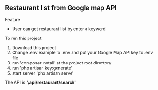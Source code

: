 ## Restaurant list from Google map API

Feature

- User can get restaurant list by enter a keyword

To run this project
1. Download this project
2. Change .env.example to .env and put your Google Map API key to .env file
3. run 'composer install' at the project root directory
4. run 'php artisan key:generate'
5. start server 'php artisan serve'

The API is <b>'/api/restaurant/search'</b>

